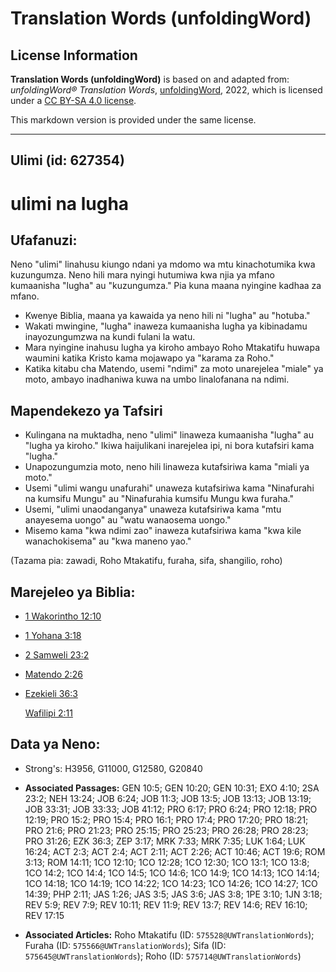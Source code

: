 # Translation Words (unfoldingWord)

## License Information

**Translation Words (unfoldingWord)** is based on and adapted from: _unfoldingWord® Translation Words_, [unfoldingWord](https://unfoldingword.org/utw), 2022, which is licensed under a [CC BY-SA 4.0 license](https://creativecommons.org/licenses/by-sa/4.0/legalcode.en).

This markdown version is provided under the same license.



--------------------------------

## Ulimi (id: 627354)

ulimi na lugha
==============

Ufafanuzi:
----------

Neno "ulimi" linahusu kiungo ndani ya mdomo wa mtu kinachotumika kwa kuzungumza. Neno hili mara nyingi hutumiwa kwa njia ya mfano kumaanisha "lugha" au "kuzungumza." Pia kuna maana nyingine kadhaa za mfano.

* Kwenye Biblia, maana ya kawaida ya neno hili ni "lugha" au "hotuba."
* Wakati mwingine, "lugha" inaweza kumaanisha lugha ya kibinadamu inayozungumzwa na kundi fulani la watu.
* Mara nyingine inahusu lugha ya kiroho ambayo Roho Mtakatifu huwapa waumini katika Kristo kama mojawapo ya "karama za Roho."
* Katika kitabu cha Matendo, usemi "ndimi" za moto unarejelea "miale" ya moto, ambayo inadhaniwa kuwa na umbo linalofanana na ndimi.

Mapendekezo ya Tafsiri
----------------------

* Kulingana na muktadha, neno "ulimi" linaweza kumaanisha "lugha" au "lugha ya kiroho." Ikiwa haijulikani inarejelea ipi, ni bora kutafsiri kama "lugha."
* Unapozungumzia moto, neno hili linaweza kutafsiriwa kama "miali ya moto."
* Usemi "ulimi wangu unafurahi" unaweza kutafsiriwa kama "Ninafurahi na kumsifu Mungu" au "Ninafurahia kumsifu Mungu kwa furaha."
* Usemi, "ulimi unaodanganya" unaweza kutafsiriwa kama "mtu anayesema uongo" au "watu wanaosema uongo."
* Misemo kama "kwa ndimi zao" inaweza kutafsiriwa kama "kwa kile wanachokisema" au "kwa maneno yao."

(Tazama pia: zawadi, Roho Mtakatifu, furaha, sifa, shangilio, roho)

Marejeleo ya Biblia:
--------------------

* [1 Wakorintho 12:10](https://ref.ly/1Cor12:10)
* [1 Yohana 3:18](https://ref.ly/1John3:18)
* [2 Samweli 23:2](https://ref.ly/2Sam23:2)
* [Matendo 2:26](https://ref.ly/Acts2:26)
* [Ezekieli 36:3](https://ref.ly/Ezek36:3)

    [Wafilipi 2:11](https://ref.ly/Phil2:11)

Data ya Neno:
-------------

* Strong's: H3956, G11000, G12580, G20840

* **Associated Passages:** GEN 10:5; GEN 10:20; GEN 10:31; EXO 4:10; 2SA 23:2; NEH 13:24; JOB 6:24; JOB 11:3; JOB 13:5; JOB 13:13; JOB 13:19; JOB 33:31; JOB 33:33; JOB 41:12; PRO 6:17; PRO 6:24; PRO 12:18; PRO 12:19; PRO 15:2; PRO 15:4; PRO 16:1; PRO 17:4; PRO 17:20; PRO 18:21; PRO 21:6; PRO 21:23; PRO 25:15; PRO 25:23; PRO 26:28; PRO 28:23; PRO 31:26; EZK 36:3; ZEP 3:17; MRK 7:33; MRK 7:35; LUK 1:64; LUK 16:24; ACT 2:3; ACT 2:4; ACT 2:11; ACT 2:26; ACT 10:46; ACT 19:6; ROM 3:13; ROM 14:11; 1CO 12:10; 1CO 12:28; 1CO 12:30; 1CO 13:1; 1CO 13:8; 1CO 14:2; 1CO 14:4; 1CO 14:5; 1CO 14:6; 1CO 14:9; 1CO 14:13; 1CO 14:14; 1CO 14:18; 1CO 14:19; 1CO 14:22; 1CO 14:23; 1CO 14:26; 1CO 14:27; 1CO 14:39; PHP 2:11; JAS 1:26; JAS 3:5; JAS 3:6; JAS 3:8; 1PE 3:10; 1JN 3:18; REV 5:9; REV 7:9; REV 10:11; REV 11:9; REV 13:7; REV 14:6; REV 16:10; REV 17:15
* **Associated Articles:** Roho Mtakatifu (ID: `575528@UWTranslationWords`); Furaha (ID: `575566@UWTranslationWords`); Sifa (ID: `575645@UWTranslationWords`); Roho (ID: `575714@UWTranslationWords`)


